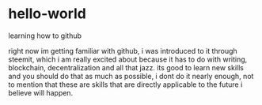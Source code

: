 # hello-world
learning how to github

right now im getting familiar with github, i was introduced to it through steemit, which i am really excited about because it has to do with writing, blockchain, decentralization and all that jazz. its good to learn new skills and you should do that as much as possible, i dont do it nearly enough, not to mention that these are skills that are directly applicable to the future i believe will happen.
